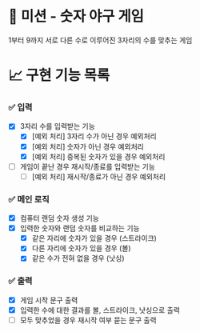 # 🚀 미션 - 숫자 야구 게임

1부터 9까지 서로 다른 수로 이루어진 3자리의 수를 맞추는 게임

# 📈 구현 기능 목록

### ✅ 입력
- [X] 3자리 수를 입력받는 기능
    - [X] [예외 처리] 3자리 수가 아닌 경우 예외처리
    - [X] [예외 처리] 숫자가 아닌 경우 예외처리
    - [X] [예외 처리] 중복된 숫자가 있을 경우 예외처리
- [ ] 게임이 끝난 경우 재시작/종료를 입력받는 기능
	- [ ] [예외 처리] 재시작/종료가 아닌 경우 예외처리

### ✅ 메인 로직
- [X] 컴퓨터 랜덤 숫자 생성 기능
- [X] 입력한 숫자와 랜덤 숫자를 비교하는 기능
    - [X] 같은 자리에 숫자가 있을 경우 (스트라이크)
    - [X] 다른 자리에 숫자가 있을 경우 (볼)
    - [X] 같은 수가 전혀 없을 경우 (낫싱)

### ✅ 출력
- [X] 게임 시작 문구 출력
- [X] 입력한 수에 대한 결과를 볼, 스트라이크, 낫싱으로 출력
- [ ] 모두 맞추었을 경우 재시작 여부 묻는 문구 출력